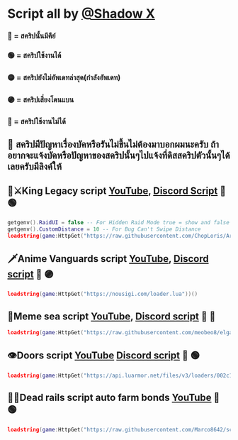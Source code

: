 # Script all by [@Shadow X](https://youtube.com/@diobrando7896?si=HPIMtLykcReomDBG) 
### 🔑 = สคริปนั้นมีคีย์ 
### 🟢 = สคริปใช้งานได้ 
### 🟡 = สคริปยังไม่อัพเดทล่าสุด(กำลังอัพเดท)
### 🟣 = สคริปเสี่ยงโดนแบน
### 🔴 = สคริปใช้งานไม่ได้

## 🔎 สคริปมีปัญหาเรื่องบัคหรือรันไม่ขึ้นไม่ต้องมาบอกผมนะครับ ถ้าอยากจะแจ้งบัคหรือปัญหาของสคริปนั้นๆไปแจ้งที่ดิสสคริปตัวนั้นๆได้เลยครับมีลิงค์ให้

## 🌊⚔️King Legacy script [YouTube](https://youtu.be/0vx0YFmX60Y), [Discord Script](discord.gg/archub) 🔑 🟢
```lua
getgenv().RaidUI = false -- For Hidden Raid Mode true = show and false = hidden
getgenv().CustomDistance = 10 -- For Bug Can't Swipe Distance
loadstring(game:HttpGet("https://raw.githubusercontent.com/ChopLoris/ArcHub/main/main.lua"))()
```
## 🗡Anime Vanguards script [YouTube](https://youtu.be/O5C7U8cOpQA), [Discord script](https://discord.gg/nousigi) 🔑 🟣
```lua
loadstring(game:HttpGet("https://nousigi.com/loader.lua"))()
```
## 🌊Meme sea script [YouTube](https://youtu.be/OQmD-3NkBOQ),  [Discord script](https://discord.gg/XqhvwAvj) 🔑 🔴
```lua
loadstring(game:HttpGet("https://raw.githubusercontent.com/meobeo8/elgato/a/Loader"))()
```
## 👁Doors script [YouTube](https://youtu.be/fXI-G8ljvqY) [Discord script](https://discord.gg/mspaint) 🔑 🟢
```lua
loadstring(game:HttpGet("https://api.luarmor.net/files/v3/loaders/002c19202c9946e6047b0c6e0ad51f84.lua"))()
```
## 🧟‍♂️Dead rails script auto farm bonds [YouTube](https://youtu.be/CQCfDqEV_hk) 🔑 🟢
```lua
loadstring(game:HttpGet("https://raw.githubusercontent.com/Marco8642/science/refs/heads/ok/dead%20rails"))()
```
